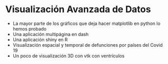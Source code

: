 # Visualización Avanzada de Datos
* La mayor parte de los gráficos que deja hacer matplotlib en python lo hemos probado
* Una aplicación multipágina en dash
* Una aplicación shiny en R
* Visualización espacial y temporal de defunciones por países del Covid 19
* Un poco de visualización 3D con vtk con ventrículos
